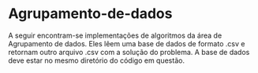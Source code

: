 # Agrupamento-de-dados

A seguir encontram-se implementações de algoritmos da área de Agrupamento de dados. Eles lêem uma base de dados de formato .csv e retornam outro arquivo .csv com a solução do problema. A base de dados deve estar no mesmo diretório do código em questão.
